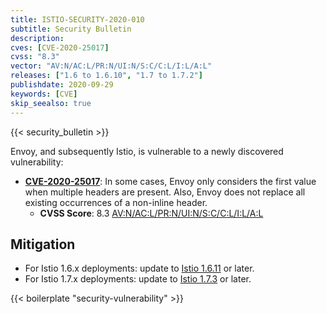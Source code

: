 ```yaml
---
title: ISTIO-SECURITY-2020-010
subtitle: Security Bulletin
description:
cves: [CVE-2020-25017]
cvss: "8.3"
vector: "AV:N/AC:L/PR:N/UI:N/S:C/C:L/I:L/A:L"
releases: ["1.6 to 1.6.10", "1.7 to 1.7.2"]
publishdate: 2020-09-29
keywords: [CVE]
skip_seealso: true
---
```


{{< security_bulletin >}}

Envoy, and subsequently Istio, is vulnerable to a newly discovered vulnerability:

- __[CVE-2020-25017](https://cve.mitre.org/cgi-bin/cvename.cgi?name=CVE-2020-25017)__:
In some cases, Envoy only considers the first value when multiple headers are present. Also, Envoy does not replace all existing occurrences of a non-inline header.
    - __CVSS Score__: 8.3 [AV:N/AC:L/PR:N/UI:N/S:C/C:L/I:L/A:L](https://nvd.nist.gov/vuln-metrics/cvss/v3-calculator?vector=AV:N/AC:L/PR:N/UI:N/S:C/C:L/I:L/A:L&version=3.1)

## Mitigation

- For Istio 1.6.x deployments: update to [Istio 1.6.11](/pt-br/news/releases/1.6.x/announcing-1.6.11) or later.
- For Istio 1.7.x deployments: update to [Istio 1.7.3](/pt-br/news/releases/1.7.x/announcing-1.7.3) or later.

{{< boilerplate "security-vulnerability" >}}
